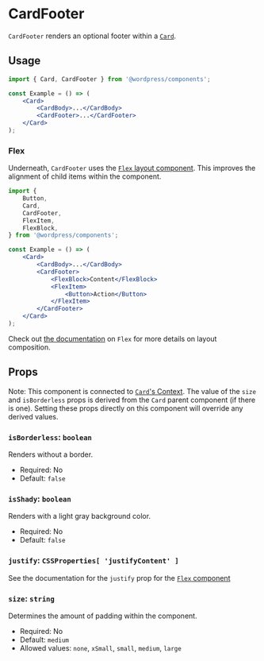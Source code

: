 # CardFooter

`CardFooter` renders an optional footer within a [`Card`](/packages/componnents/src/card/card/README.md).

## Usage

```jsx
import { Card, CardFooter } from '@wordpress/components';

const Example = () => (
	<Card>
 		<CardBody>...</CardBody>
 		<CardFooter>...</CardFooter>
	</Card>
);
```

### Flex

Underneath, `CardFooter` uses the [`Flex` layout component](/packages/componnents/src/flex/flex/README.md). This improves the alignment of child items within the component.

```jsx
import {
	Button,
	Card,
	CardFooter,
	FlexItem,
	FlexBlock,
} from '@wordpress/components';

const Example = () => (
	<Card>
		<CardBody>...</CardBody>
		<CardFooter>
			<FlexBlock>Content</FlexBlock>
			<FlexItem>
				<Button>Action</Button>
			</FlexItem>
		</CardFooter>
	</Card>
);
```

Check out [the documentation](/packages/componnents/src/flex/flex/README.md) on `Flex` for more details on layout composition.

## Props

Note: This component is connected to [`Card`'s Context](/packages/componnents/src/card/card/README.md#context). The value of the `size` and `isBorderless` props is derived from the `Card` parent component (if there is one). Setting these props directly on this component will override any derived values.

### `isBorderless`: `boolean`

Renders without a border.

- Required: No
- Default: `false`

### `isShady`: `boolean`

Renders with a light gray background color.

-   Required: No
-   Default: `false`

### `justify`: `CSSProperties[ 'justifyContent' ]`

See the documentation for the `justify` prop for the [`Flex` component](/packages/componnents/src/flex/flex/README.md#justify)

### `size`: `string`

Determines the amount of padding within the component.

- Required: No
- Default: `medium`
- Allowed values: `none`, `xSmall`, `small`, `medium`, `large`
